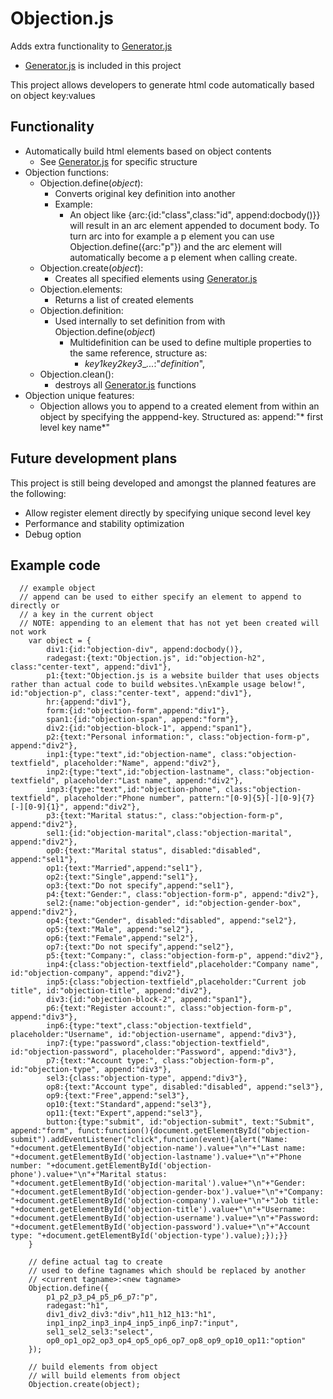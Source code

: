 # Objection.js

Adds extra functionality to [Generator.js](https://github.com/ve2323/Generator.js)
- [Generator.js](https://github.com/ve2323/Generator.js) is included in this project

This project allows developers to generate html code automatically based on object key:values

## Functionality
- Automatically build html elements based on object contents
  - See [Generator.js](https://github.com/ve2323/Generator.js) for specific structure
- Objection functions:
  - Objection.define(*object*):
    - Converts original key definition into another
    - Example:
      - An object like {arc:{id:"class",class:"id", append:docbody()}} will result in an arc element appended to document body. To turn arc into for example a p element you can use Objection.define({arc:"p"}) and the arc element will automatically become a p element when calling create.
  - Objection.create(*object*):
    - Creates all specified elements using [Generator.js](https://github.com/ve2323/Generator.js)
  - Objection.elements:
    - Returns a list of created elements
  - Objection.definition:
    - Used internally to set definition from with Objection.define(*object*)
      - Multidefinition can be used to define multiple properties to the same reference, structure as:
        - *key1*_*key2*_*key3*_*...*:"*definition*",
  - Objection.clean():
    - destroys all [Generator.js](https://github.com/ve2323/Generator.js) functions
- Objection unique features:
  - Objection allows you to append to a created element from within an object by specifying the apppend-key. Structured as: append:"* first level key name*"

## Future development plans
This project is still being developed and amongst the planned features are the following:
- Allow register element directly by specifying unique second level key
- Performance and stability optimization
- Debug option

## Example code
```
  // example object
  // append can be used to either specify an element to append to directly or
  // a key in the current object
  // NOTE: appending to an element that has not yet been created will not work
	var object = {
		div1:{id:"objection-div", append:docbody()},
		radegast:{text:"Objection.js", id:"objection-h2", class:"center-text", append:"div1"},
		p1:{text:"Objection.js is a website builder that uses objects rather than actual code to build websites.\nExample usage below!", id:"objection-p", class:"center-text", append:"div1"},
		hr:{append:"div1"},
		form:{id:"objection-form",append:"div1"},
		span1:{id:"objection-span", append:"form"},
		div2:{id:"objection-block-1", append:"span1"},
		p2:{text:"Personal information:", class:"objection-form-p", append:"div2"},
		inp1:{type:"text",id:"objection-name", class:"objection-textfield", placeholder:"Name", append:"div2"},
		inp2:{type:"text",id:"objection-lastname", class:"objection-textfield", placeholder:"Last name", append:"div2"},
		inp3:{type:"text",id:"objection-phone", class:"objection-textfield", placeholder:"Phone number", pattern:"[0-9]{5}[-][0-9]{7}[-][0-9]{1}", append:"div2"},
		p3:{text:"Marital status:", class:"objection-form-p", append:"div2"},
		sel1:{id:"objection-marital",class:"objection-marital", append:"div2"},
		op0:{text:"Marital status", disabled:"disabled", append:"sel1"},
		op1:{text:"Married",append:"sel1"},
		op2:{text:"Single",append:"sel1"},
		op3:{text:"Do not specify",append:"sel1"},
		p4:{text:"Gender:", class:"objection-form-p", append:"div2"},
		sel2:{name:"objection-gender", id:"objection-gender-box", append:"div2"},
		op4:{text:"Gender", disabled:"disabled", append:"sel2"},
		op5:{text:"Male", append:"sel2"},
		op6:{text:"Female",append:"sel2"},
		op7:{text:"Do not specify",append:"sel2"},
		p5:{text:"Company:", class:"objection-form-p", append:"div2"},
		inp4:{class:"objection-textfield",placeholder:"Company name", id:"objection-company", append:"div2"},
		inp5:{class:"objection-textfield",placeholder:"Current job title", id:"objection-title", append:"div2"},
		div3:{id:"objection-block-2", append:"span1"},
		p6:{text:"Register account:", class:"objection-form-p", append:"div3"},
		inp6:{type:"text",class:"objection-textfield", placeholder:"Username", id:"objection-username", append:"div3"},
		inp7:{type:"password",class:"objection-textfield", id:"objection-password", placeholder:"Password", append:"div3"},
		p7:{text:"Account type:", class:"objection-form-p", id:"objection-type", append:"div3"},
		sel3:{class:"objection-type", append:"div3"},
		op8:{text:"Account type", disabled:"disabled", append:"sel3"},
		op9:{text:"Free",append:"sel3"},
		op10:{text:"Standard",append:"sel3"},
		op11:{text:"Expert",append:"sel3"},
		button:{type:"submit", id:"objection-submit", text:"Submit", append:"form", funct:function(){document.getElementById("objection-      submit").addEventListener("click",function(event){alert("Name: "+document.getElementById('objection-name').value+"\n"+"Last name: "+document.getElementById('objection-lastname').value+"\n"+"Phone number: "+document.getElementById('objection-phone').value+"\n"+"Marital status: "+document.getElementById('objection-marital').value+"\n"+"Gender: "+document.getElementById('objection-gender-box').value+"\n"+"Company: "+document.getElementById('objection-company').value+"\n"+"Job title: "+document.getElementById('objection-title').value+"\n"+"Username: "+document.getElementById('objection-username').value+"\n"+"Password: "+document.getElementById('objection-password').value+"\n"+"Account type: "+document.getElementById('objection-type').value);});}}
	}

	// define actual tag to create
	// used to define tagnames which should be replaced by another
	// <current tagname>:<new tagname>
	Objection.define({
		p1_p2_p3_p4_p5_p6_p7:"p", 
		radegast:"h1", 
		div1_div2_div3:"div",h11_h12_h13:"h1", 
		inp1_inp2_inp3_inp4_inp5_inp6_inp7:"input", 
		sel1_sel2_sel3:"select", 
		op0_op1_op2_op3_op4_op5_op6_op7_op8_op9_op10_op11:"option"
	});

	// build elements from object
	// will build elements from object
	Objection.create(object);
```

